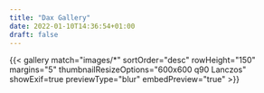 ```yaml
---
title: "Dax Gallery"
date: 2022-01-10T14:36:54+01:00
draft: false
---
```



{{< gallery match="images/*" sortOrder="desc" rowHeight="150" margins="5" thumbnailResizeOptions="600x600 q90 Lanczos" showExif=true previewType="blur" embedPreview="true" >}}
